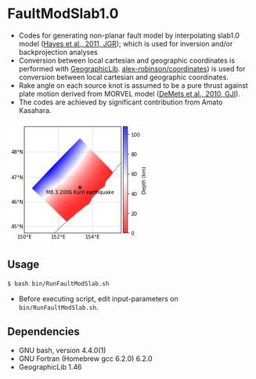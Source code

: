 # FaultModSlab1.0

- Codes for generating non-planar fault model by interpolating slab1.0 model ([Hayes et al., 2011, JGR](https://earthquake.usgs.gov/data/slab/)); which is used for inversion and/or backprojection analyses
- Conversion between local cartesian and geographic coordinates is performed with [GeographicLib](http://geographiclib.sourceforge.net). [alex-robinson/coordinates](https://github.com/alex-robinson/coordinates)) is used for conversion between local cartesian and geographic coordinates.
- Rake angle on each source knot is assumed to be a pure thrust against plate motion derived from MORVEL model ([DeMets et al., 2010, GJI](http://doi.org/10.1111/j.1365-246X.2009.04491.x)).
- The codes are achieved by significant contribution from Amato Kasahara.

![](https://github.com/rokuwaki/FaultModSlab1.0/raw/master/work/FaultMod2006Kuril.png)

## Usage

```bash
$ bash bin/RunFaultModSlab.sh
```

- Before executing script, edit input-parameters on `bin/RunFaultModSlab.sh`.

## Dependencies

- GNU bash, version 4.4.0(1)
- GNU Fortran (Homebrew gcc 6.2.0) 6.2.0
- GeographicLib 1.46
